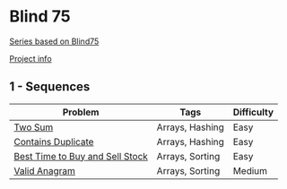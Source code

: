 # Blind 75
[Series based on Blind75](https://www.techinterviewhandbook.org/best-practice-questions/)
  
[Project info](https://github.com/Blind-75-Reference/.github)

## 1 - Sequences
| Problem | Tags | Difficulty |
| ------- | ---- | ---------- |
| [Two Sum](https://github.com/Blind-75-Reference/Two-Sum) | Arrays, Hashing | Easy |
| [Contains Duplicate](https://github.com/Blind-75-Reference/Contains-Duplicate) | Arrays, Hashing | Easy |
| [Best Time to Buy and Sell Stock](https://github.com/Blind-75-Reference/Best-Time-to-Buy-and-Sell-Stock) | Arrays, Sorting | Easy |
| [Valid Anagram](https://github.com/Blind-75-Reference/Valid-Anagram) | Arrays, Sorting | Medium |
